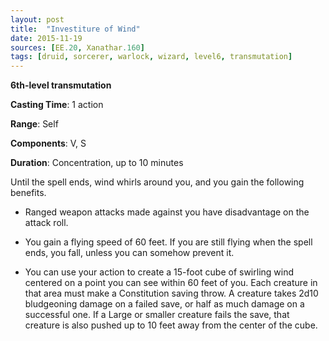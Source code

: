```yaml
---
layout: post
title:  "Investiture of Wind"
date: 2015-11-19
sources: [EE.20, Xanathar.160]
tags: [druid, sorcerer, warlock, wizard, level6, transmutation]
---
```


**6th-level transmutation**

**Casting Time**: 1 action

**Range**: Self

**Components**: V, S

**Duration**: Concentration, up to 10 minutes

Until the spell ends, wind whirls around you, and you gain the following benefits.

 * Ranged weapon attacks made against you have disadvantage on the attack roll.

 * You gain a flying speed of 60 feet. If you are still flying when the spell ends, you fall, unless you can somehow prevent it.

 * You can use your action to create a 15-foot cube of swirling wind centered on a point you can see within 60 feet of you. Each creature in that area must make a Constitution saving throw. A creature takes 2d10 bludgeoning damage on a failed save, or half as much damage on a successful one. If a Large or smaller creature fails the save, that creature is also pushed up to 10 feet away from the center of the cube.
